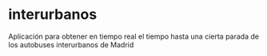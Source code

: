 # interurbanos
Aplicación para obtener en tiempo real el tiempo hasta una cierta parada de los autobuses interurbanos de Madrid
